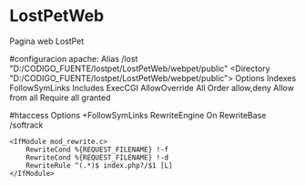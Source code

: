 # LostPetWeb
Pagina web LostPet

#configuracion apache:
	Alias /lost "D:/CODIGO_FUENTE/lostpet/LostPetWeb/webpet/public"
	    <Directory "D:/CODIGO_FUENTE/lostpet/LostPetWeb/webpet/public">
	        Options Indexes FollowSymLinks Includes ExecCGI
			AllowOverride All
			Order allow,deny
			Allow from all
			Require all granted
		</Directory>
	
#htaccess
	<IfModule mod_rewrite.c>
	    Options +FollowSymLinks
	    RewriteEngine On
	    RewriteBase /softrack
	</IfModule>
	
	<IfModule mod_rewrite.c>
	    RewriteCond %{REQUEST_FILENAME} !-f
	    RewriteCond %{REQUEST_FILENAME} !-d
	    RewriteRule ^(.*)$ index.php?/$1 [L]
	</IfModule>
